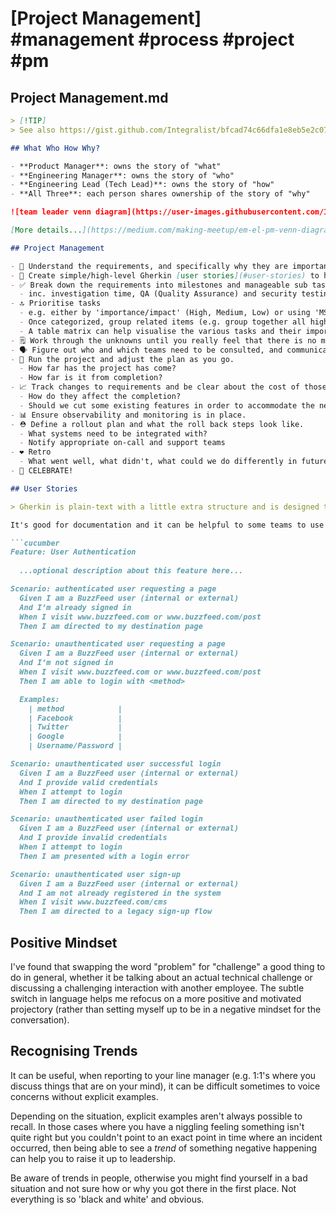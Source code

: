 # [Project Management] #management #process #project #pm

## Project Management.md

```markdown
> [!TIP]
> See also https://gist.github.com/Integralist/bfcad74c66dfa1e8eb5e2c07b13811df

## What Who How Why?

- **Product Manager**: owns the story of "what"
- **Engineering Manager**: owns the story of "who"
- **Engineering Lead (Tech Lead)**: owns the story of "how"
- **All Three**: each person shares ownership of the story of "why"

![team leader venn diagram](https://user-images.githubusercontent.com/180050/40474139-1dd70be4-5f36-11e8-8bc4-590d4f2178ba.png)

[More details...](https://medium.com/making-meetup/em-el-pm-venn-diagram-764e79b42baf)

## Project Management

- 🤔 Understand the requirements, and specifically why they are important. 
- 📝 Create simple/high-level Gherkin [user stories](#user-stories) to help understand the product values and standards. 
- ✅ Break down the requirements into milestones and manageable sub tasks 
  - inc. investigation time, QA (Quality Assurance) and security testing
- 🔝 Prioritise tasks
  - e.g. either by 'importance/impact' (High, Medium, Low) or using 'MSC' (Must Should Could)
  - Once categorized, group related items (e.g. group together all high, medium, low items)
  - A table matrix can help visualise the various tasks and their importance
- 🗒 Work through the unknowns until you really feel that there is no more value to be gained in spending time on them.
- 🗣 Figure out who and which teams need to be consulted, and communicate as often as practical.
- 📆 Run the project and adjust the plan as you go. 
  - How far has the project has come? 
  - How far is it from completion?
- 📈 Track changes to requirements and be clear about the cost of those changes
  - How do they affect the completion?
  - Should we cut some existing features in order to accommodate the new work? 
- 📊 Ensure observability and monitoring is in place. 
- ⛑ Define a rollout plan and what the roll back steps look like. 
  - What systems need to be integrated with?
  - Notify appropriate on-call and support teams
- ❤️ Retro 
  - What went well, what didn't, what could we do differently in future?
- 🎉 CELEBRATE!

## User Stories

> Gherkin is plain-text with a little extra structure and is designed to be easy to learn by non-programmers, yet structured enough to allow concise description of examples to illustrate business rules in most real-world domains. -- [https://cucumber.io/docs/reference](https://cucumber.io/docs/reference)

It's good for documentation and it can be helpful to some teams to use these user stories as a foundation for their own integration testing systems (although I personally wouldn't, I prefer just using them as a simple reference for what it is we want to achieve at a high-level).

```cucumber
Feature: User Authentication
  
  ...optional description about this feature here...

Scenario: authenticated user requesting a page
  Given I am a BuzzFeed user (internal or external)
  And I’m already signed in
  When I visit www.buzzfeed.com or www.buzzfeed.com/post
  Then I am directed to my destination page

Scenario: unauthenticated user requesting a page
  Given I am a BuzzFeed user (internal or external)
  And I’m not signed in
  When I visit www.buzzfeed.com or www.buzzfeed.com/post
  Then I am able to login with <method>

  Examples:
    | method            |
    | Facebook          |
    | Twitter           |
    | Google            |
    | Username/Password |

Scenario: unauthenticated user successful login
  Given I am a BuzzFeed user (internal or external)
  And I provide valid credentials
  When I attempt to login
  Then I am directed to my destination page

Scenario: unauthenticated user failed login
  Given I am a BuzzFeed user (internal or external)
  And I provide invalid credentials
  When I attempt to login
  Then I am presented with a login error

Scenario: unauthenticated user sign-up
  Given I am a BuzzFeed user (internal or external)
  And I am not already registered in the system
  When I visit www.buzzfeed.com/cms
  Then I am directed to a legacy sign-up flow
```

## Positive Mindset

I've found that swapping the word "problem" for "challenge" a good thing to do in general, whether it be talking about an actual technical challenge or discussing a challenging interaction with another employee. The subtle switch in language helps me refocus on a more positive and motivated projectory (rather than setting myself up to be in a negative mindset for the conversation).

## Recognising Trends

It can be useful, when reporting to your line manager (e.g. 1:1's where you discuss things that are on your mind), it can be difficult sometimes to voice concerns without explicit examples. 

Depending on the situation, explicit examples aren't always possible to recall. In those cases where you have a niggling feeling something isn't quite right but you couldn't point to an exact point in time where an incident occurred, then being able to see a _trend_ of something negative happening can help you to raise it up to leadership.

Be aware of trends in people, otherwise you might find yourself in a bad situation and not sure how or why you got there in the first place. Not everything is so 'black and white' and obvious.
```

